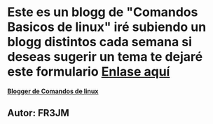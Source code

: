 # Este es un blogg de "Comandos Basicos de linux" iré subiendo un blogg distintos cada semana si deseas sugerir un tema te dejaré este formulario **[Enlase aquí](https://forms.gle/1ZBp2FgBNP9QcWNXA)**
**[Blogger de Comandos de linux](https://github.com/fr3jm12/Markdown/blob/main/Markdow.md)**
## Autor: FR3JM
